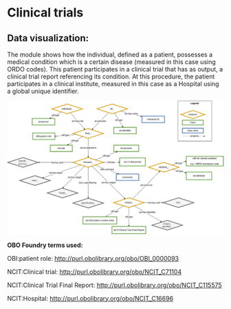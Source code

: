 # Clinical trials

## Data visualization:

The module shows how the individual, defined as a patient, possesses a medical condition which is a certain disease (measured in this case using ORDO codes). This patient participates in a clinical trial that has as output, a clinical trial report referencing its condition. At this procedure, the patient participates in a clinical institute, measured in this case as a Hospital using a global unique identifier.

<p align="center">
    <a href="https://raw.githubusercontent.com/CARE-SM/CARE-Semantic-Model/main/images/CARE-SM-Clinical_trials.png" target="_blank">
        <img src="https://raw.githubusercontent.com/CARE-SM/CARE-Semantic-Model/main/images/CARE-SM-Clinical_trials.png">
    </a>
</p>

**OBO Foundry terms used:**

OBI:patient role: http://purl.obolibrary.org/obo/OBI_0000093

NCIT:Clinical trial: http://purl.obolibrary.org/obo/NCIT_C71104

NCIT:Clinical Trial Final Report: http://purl.obolibrary.org/obo/NCIT_C115575

NCIT:Hospital: http://purl.obolibrary.org/obo/NCIT_C16696